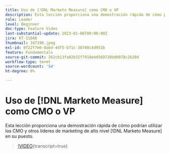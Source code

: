 ```yaml
---
title: Uso de [!DNL Marketo Measure] como CMO o VP
description: Esta lección proporciona una demostración rápida de cómo podrían utilizar los CMO y otros líderes de marketing de alto nivel [!DNL Marketo Measure] en su puesto.
role: Leader
level: Beginner
doc-type: Feature Video
last-substantial-update: 2023-01-06T00:00:00Z
jira: KT-11668
thumbnail: 347190.jpeg
exl-id: 0f22f7e6-8abd-4df5-b71c-38748c4d951b
feature: Fundamentals
source-git-commit: 262cb13fa02b32f7918ebd569720b80078c2b28d
workflow-type: tm+mt
source-wordcount: '54'
ht-degree: 0%

---
```


# Uso de [!DNL Marketo Measure] como CMO o VP

Esta lección proporciona una demostración rápida de cómo podrían utilizar los CMO y otros líderes de marketing de alto nivel [!DNL Marketo Measure] en su puesto.

>[!VIDEO](https://video.tv.adobe.com/v/347190/?learn=on){transcript=true}
